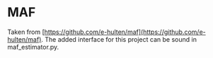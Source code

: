 # MAF

Taken from [https://github.com/e-hulten/maf](https://github.com/e-hulten/maf).
The added interface for this project can be sound in maf_estimator.py.